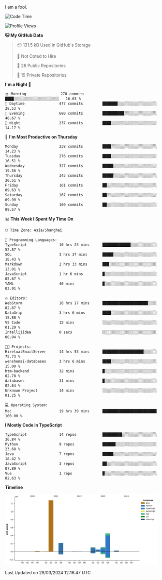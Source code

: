 I am a fool.

<!--START_SECTION:waka-->
![Code Time](http://img.shields.io/badge/Code%20Time-1%2C291%20hrs%201%20min-blue)

![Profile Views](http://img.shields.io/badge/Profile%20Views-0-blue)

**🐱 My GitHub Data** 

> 📦 131.5 kB Used in GitHub's Storage 
 > 
> 🚫 Not Opted to Hire
 > 
> 📜 26 Public Repositories 
 > 
> 🔑 19 Private Repositories 
 > 
**I'm a Night 🦉** 

```text
🌞 Morning                278 commits         ████░░░░░░░░░░░░░░░░░░░░░   16.63 % 
🌆 Daytime                477 commits         ███████░░░░░░░░░░░░░░░░░░   28.53 % 
🌃 Evening                680 commits         ██████████░░░░░░░░░░░░░░░   40.67 % 
🌙 Night                  237 commits         ████░░░░░░░░░░░░░░░░░░░░░   14.17 % 
```
📅 **I'm Most Productive on Thursday** 

```text
Monday                   238 commits         ████░░░░░░░░░░░░░░░░░░░░░   14.23 % 
Tuesday                  276 commits         ████░░░░░░░░░░░░░░░░░░░░░   16.51 % 
Wednesday                327 commits         █████░░░░░░░░░░░░░░░░░░░░   19.56 % 
Thursday                 343 commits         █████░░░░░░░░░░░░░░░░░░░░   20.51 % 
Friday                   161 commits         ██░░░░░░░░░░░░░░░░░░░░░░░   09.63 % 
Saturday                 167 commits         ██░░░░░░░░░░░░░░░░░░░░░░░   09.99 % 
Sunday                   160 commits         ██░░░░░░░░░░░░░░░░░░░░░░░   09.57 % 
```


📊 **This Week I Spent My Time On** 

```text
🕑︎ Time Zone: Asia/Shanghai

💬 Programming Languages: 
TypeScript               10 hrs 23 mins      █████████████░░░░░░░░░░░░   52.87 % 
SQL                      3 hrs 37 mins       █████░░░░░░░░░░░░░░░░░░░░   18.43 % 
Markdown                 2 hrs 33 mins       ███░░░░░░░░░░░░░░░░░░░░░░   13.01 % 
JavaScript               1 hr 6 mins         █░░░░░░░░░░░░░░░░░░░░░░░░   05.67 % 
YAML                     46 mins             █░░░░░░░░░░░░░░░░░░░░░░░░   03.91 % 

🔥 Editors: 
WebStorm                 16 hrs 17 mins      █████████████████████░░░░   82.87 % 
DataGrip                 3 hrs 6 mins        ████░░░░░░░░░░░░░░░░░░░░░   15.80 % 
VS Code                  15 mins             ░░░░░░░░░░░░░░░░░░░░░░░░░   01.29 % 
Intellijidea             0 secs              ░░░░░░░░░░░░░░░░░░░░░░░░░   00.04 % 

🐱‍💻 Projects: 
HiretualEmailServer      14 hrs 53 mins      ███████████████████░░░░░░   75.73 % 
wenshenai-databases      3 hrs 6 mins        ████░░░░░░░░░░░░░░░░░░░░░   15.80 % 
htm-backend              32 mins             █░░░░░░░░░░░░░░░░░░░░░░░░   02.78 % 
databases                31 mins             █░░░░░░░░░░░░░░░░░░░░░░░░   02.64 % 
Unknown Project          14 mins             ░░░░░░░░░░░░░░░░░░░░░░░░░   01.25 % 

💻 Operating System: 
Mac                      19 hrs 39 mins      █████████████████████████   100.00 % 
```

**I Mostly Code in TypeScript** 

```text
TypeScript               14 repos            █████████░░░░░░░░░░░░░░░░   36.84 % 
Python                   9 repos             ██████░░░░░░░░░░░░░░░░░░░   23.68 % 
Java                     7 repos             █████░░░░░░░░░░░░░░░░░░░░   18.42 % 
JavaScript               3 repos             ██░░░░░░░░░░░░░░░░░░░░░░░   07.89 % 
Vue                      1 repo              █░░░░░░░░░░░░░░░░░░░░░░░░   02.63 % 
```



**Timeline**

![Lines of Code chart](https://raw.githubusercontent.com/VeejaLiu/VeejaLiu/master/assets/bar_graph.png)


 Last Updated on 29/03/2024 12:16:47 UTC
<!--END_SECTION:waka-->
